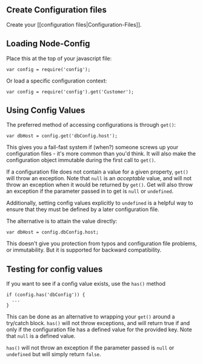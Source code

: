 ## Create Configuration files

Create your [[configuration files|Configuration-Files]].

## Loading Node-Config

Place this at the top of your javascript file:
```
var config = require('config');
```

Or load a specific configuration context:
```
var config = require('config').get('Customer');
```

## Using Config Values

The preferred method of accessing configurations is through ```get()```:
```
var dbHost = config.get('dbConfig.host');
```
This gives you a fail-fast system if (when?) someone screws up your configuration files - it's more common than you'd think. It will also make the configuration object immutable during the first call to `get()`.

If a configuration file does not contain a value for a given property, ```get()``` will throw an exception. Note that ```null``` is an _acceptable_ value, and will not throw an exception when it would be returned by ```get()```. Get will also throw an exception if the parameter passed in to get is ```null``` or ```undefined```.

Additionally, setting config values explicitly to ```undefined``` is a helpful way to ensure that they must be defined by a later configuration file.

The alternative is to attain the value directly:
```
var dbHost = config.dbConfig.host;
```
This doesn't give you protection from typos and configuration file problems, or immutability. But it is supported for backward compatibility.

## Testing for config values

If you want to see if a config value exists, use the ```has()``` method
```
if (config.has('dbConfig')) {
  ...
}
```
This can be done as an alternative to wrapping your ```get()``` around a try/catch block. ```has()``` will not throw exceptions, and will return true if and only if the configuration file has a defined value for the provided key. Note that ```null``` is a defined value.

```has()``` will not throw an exception if the parameter passed is ```null``` or ```undefined``` but will simply return ```false```.


